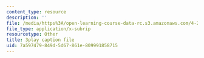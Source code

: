 ```yaml
---
content_type: resource
description: ''
file: /media/https%3A/open-learning-course-data-rc.s3.amazonaws.com/4-241j-theory-of-city-form-spring-2013/7a597479849d5d67861e809991858715_HHpf1He752s.vtt
file_type: application/x-subrip
resourcetype: Other
title: 3play caption file
uid: 7a597479-849d-5d67-861e-809991858715
---
```

